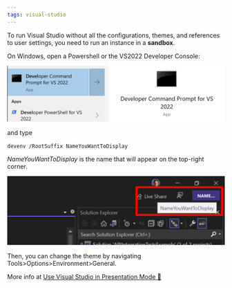 ```yaml
---
tags: visual-studio
---
```


To run Visual Studio without all the configurations, themes, and references to user settings, you need to run an instance in a **sandbox**.

On Windows, open a Powershell or the VS2022 Developer Console:

![VS2022 Developer console](developer-console.png)

and type

```plaintext
devenv /RootSuffix NameYouWantToDisplay
```

_NameYouWantToDisplay_ is the name that will appear on the top-right corner.

![Visual Studio name appears on the top-right corner](visual-studio-name.png)

Then, you can change the theme by navigating Tools>Options>Environment>General.

More info at [Use Visual Studio in Presentation Mode 🔗](https://devblogs.microsoft.com/visualstudio/use-visual-studio-in-presentation-mode)
